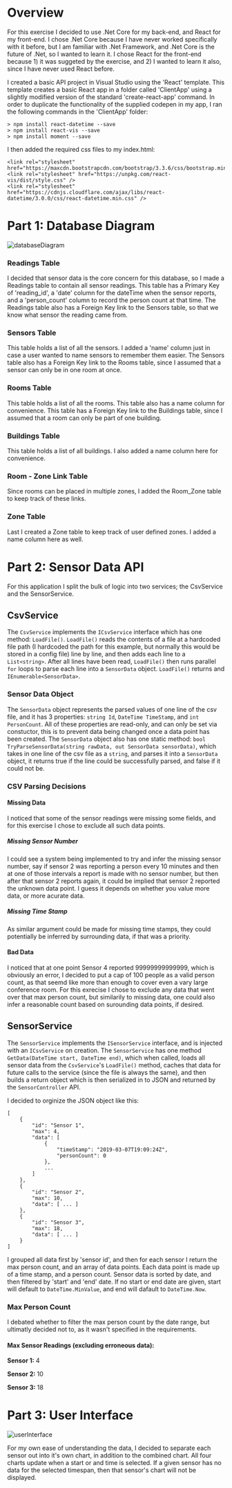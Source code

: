 # Overview
For this exercise I decided to use .Net Core for my back-end, and React for my front-end. I chose .Net Core because I have never worked specifically with it before, but I am familiar with .Net Framework, and .Net Core is the future of .Net, so I wanted to learn it. I chose React for the front-end because 1) it was suggeted by the exercise, and 2) I wanted to learn it also, since I have never used React before.

I created a basic API project in Visual Studio using the 'React' template. This template creates a basic React app in a folder called 'ClientApp' using a slightly modified version of the standard 'create-react-app' command. 
In order to duplicate the functionality of the supplied codepen in my app, I ran the following commands in the 'ClientApp' folder:
````
> npm install react-datetime --save
> npm install react-vis --save
> npm install moment --save
````
I then added the required css files to my index.html:
````
<link rel="stylesheet" href="https://maxcdn.bootstrapcdn.com/bootstrap/3.3.6/css/bootstrap.min.css">
<link rel="stylesheet" href="https://unpkg.com/react-vis/dist/style.css" />
<link rel="stylesheet" href="https://cdnjs.cloudflare.com/ajax/libs/react-datetime/3.0.0/css/react-datetime.min.css" />
````


# Part 1: Database Diagram
![databaseDiagram](/DatabaseDiagram.jpg)
### Readings Table
I decided that sensor data is the core concern for this database, so I made a Readings table to contain all sensor readings.
This table has a Primary Key of 'reading_id', a 'date' column for the dateTime when the sensor reports, and a 'person_count' column to record the person count at that time.
The Readings table also has a Foreign Key link to the Sensors table, so that we know what sensor the reading came from.
### Sensors Table
This table holds a list of all the sensors.
I added a 'name' column just in case a user wanted to name sensors to remember them easier.
The Sensors table also has a Foreign Key link to the Rooms table, since I assumed that a sensor can only be in one room at once.
### Rooms Table
This table holds a list of all the rooms.
This table also has a name column for convenience.
This table has a Foreign Key link to the Buildings table, since I assumed that a room can only be part of one building.
### Buildings Table
This table holds a list of all buildings.
I also added a name column here for convenience.
### Room - Zone Link Table
Since rooms can be placed in multiple zones, I added the Room_Zone table to keep track of these links.
### Zone Table
Last I created a Zone table to keep track of user defined zones.
I added a name column here as well.

# Part 2: Sensor Data API
For this application I split the bulk of logic into two services; the CsvService and the SensorService.

## CsvService
The `CsvService` implements the `ICsvService` interface which has one method: `LoadFile()`.
`LoadFile()` reads the contents of a file at a hardcoded file path (I hardcoded the path for this example, but normally this would be stored in a config file) line by line, and then adds each line to a `List<string>`.
After all lines have been read, `LoadFile()` then runs parallel `for` loops to parse each line into a `SensorData` object.
`LoadFile()` returns and `IEnumerable<SensorData>`.

### Sensor Data Object
The `SensorData` object represents the parsed values of one line of the csv file, and it has 3 properties: `string Id`, `DateTime TimeStamp`, and `int PersonCount`. All of these properties are read-only, and can only be set via constuctor, this is to prevent data being changed once a data point has been created.
The `SensorData` object also has one static method: `bool TryParseSensorData(string rawData, out SensorData sensorData)`, which takes in one line of the csv file as a `string`, and parses it into a `SensorData` object, it returns true if the line could be successfully parsed, and false if it could not be.

### CSV Parsing Decisions
#### Missing Data
I noticed that some of the sensor readings were missing some fields, and for this exercise I chose to exclude all such data points.

##### Missing Sensor Number
I could see a system being implemented to try and infer the missing sensor number, say if sensor 2 was reporting a person every 10 minutes and then at one of those intervals a report is made with no sensor number, but then after that sensor 2 reports again, it could be implied that sensor 2 reported the unknown data point. I guess it depends on whether you value more data, or more acurate data.

##### Missing Time Stamp
As similar argument could be made for missing time stamps, they could potentially be inferred by surrounding data, if that was a priority. 

#### Bad Data
I noticed that at one point Sensor 4 reported 99999999999999, which is obviously an error, I decided to put a cap of 100 people as a valid person count, as that seemd like more than enough to cover even a vary large conference room. For this exrecise I chose to exclude any data that went over that max person count, but similarily to missing data, one could also infer a reasonable count based on surounding data points, if desired.

## SensorService
The `SensorService` implements the `ISensorService` interface, and is injected with an `ICsvService` on creation. The `SensorService` has one method `GetData(DateTime start, DateTime end)`, which when called, loads all sensor data from the `CsvService`'s `LoadFile()` method, caches that data for future calls to the service (since the file is always the same), and then builds a return object which is then serialized in to JSON and returned by the `SensorController` API.

I decided to orginize the JSON object like this:
````
[
    {
        "id": "Sensor 1",
        "max": 4,
        "data": [
            {
                "timeStamp": "2019-03-07T19:09:24Z",
                "personCount": 0
            },
            ...           
        ]
    },
    {
        "id": "Sensor 2",
        "max": 10,
        "data": [ ... ]
    },
    {
        "id": "Sensor 3",
        "max": 18,
        "data": [ ... ]
    }
]
````
I grouped all data first by 'sensor id', and then for each sensor I return the max person count, and an array of data points. Each data point is made up of a time stamp, and a person count. Sensor data is sorted by date, and then filtered by 'start' and 'end' date. If no start or end date are given, start will default to `DateTime.MinValue`, and end will dafault to `DateTime.Now`.

### Max Person Count
I debated whether to filter the max person count by the date range, but ultimatly decided not to, as it wasn't specified in the requirements.

#### Max Sensor Readings (excluding erroneous data):
**Sensor 1:** 4

**Sensor 2:** 10

**Sensor 3:** 18

# Part 3: User Interface
![userInterface](/UserInterface.jpg)

For my own ease of understanding the data, I decided to separate each sensor out into it's own chart, in addition to the combined chart. All four charts update when a start or and time is selected.  If a given sensor has no data for the selected timespan, then that sensor's chart will not be displayed.
